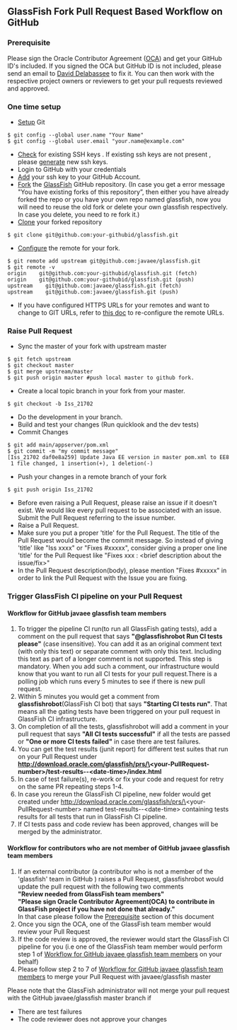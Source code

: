## GlassFish Fork Pull Request Based Workflow on GitHub

### <a name="pre"></a>Prerequisite 
Please sign the Oracle Contributor Agreement \([OCA](http://www.oracle.com/technetwork/community/oca-486395.html)\) and get your GitHub ID's included. If you signed the OCA but GitHub ID is not included,  please send an email to [David Delabassee](mailto:david.delabassee@oracle.com) to fix it. You can then work with the respective project owners or reviewers to get your pull requests reviewed and approved.

### One time setup
* [Setup](https://help.github.com/articles/set-up-git/)  Git
 ```
$ git config --global user.name "Your Name"
$ git config --global user.email "your.name@example.com"
```
* [Check](https://help.github.com/articles/checking-for-existing-ssh-keys/) for existing SSH keys . If existing ssh keys are not present , please [generate](https://help.github.com/articles/generating-a-new-ssh-key-and-adding-it-to-the-ssh-agent/) new ssh keys.
* Login to GitHub with your credentials
* [Add](https://help.github.com/articles/adding-a-new-ssh-key-to-your-github-account/) your ssh key to your GitHub Account.
* [Fork](https://help.github.com/articles/fork-a-repo/) the [GlassFish](https://github.com/javaee/glassfish/) GitHub repository.
 \(In case you get a error message "You have existing forks of this repository”, then either you have already forked the repo or you have your own repo named glassfish, now you will need to reuse the old fork or delete your own glassfish respectively. In case you delete, you need to re fork it.\)
* [Clone](https://help.github.com/articles/cloning-a-repository/) your forked repository
```
$ git clone git@github.com:your-githubid/glassfish.git
```
* [Configure](https://help.github.com/articles/configuring-a-remote-for-a-fork/) the remote for your fork.  
```
$ git remote add upstream git@github.com:javaee/glassfish.git
$ git remote -v
origin    git@github.com:your-githubid/glassfish.git (fetch)
origin    git@github.com:your-githubid/glassfish.git (push)
upstream    git@github.com:javaee/glassfish.git (fetch)
upstream    git@github.com:javaee/glassfish.git (push)
```
* If you have configured HTTPS URLs for your remotes and want to change to GIT URLs, refer to [this doc](https://help.github.com/articles/changing-a-remote-s-url/) to re-configure the remote URLs.

### Raise Pull Request 
* Sync the master of your fork with upstream master  
```  
$ git fetch upstream 
$ git checkout master
$ git merge upstream/master
$ git push origin master #push local master to github fork.
```
* Create a local topic branch in your fork from your master.  
```
$ git checkout -b Iss_21702
```
* Do the development in your branch.
* Build and test your changes (Run quicklook and the dev tests)
* Commit Changes  
```
$ git add main/appserver/pom.xml
$ git commit -m "my commit message"
[Iss_21702 daf0e8a259] Update Java EE version in master pom.xml to EE8
 1 file changed, 1 insertion(+), 1 deletion(-)
 ```
 * Push your changes in a remote branch of your fork  
 ```
 $ git push origin Iss_21702
 ```
* Before even raising a Pull Request, please raise an issue if it doesn't exist. We would like every pull request to be associated with an issue. Submit the Pull Request referring to the issue number.
* Raise a Pull Request.
* Make sure you put a proper 'title' for the Pull Request. The title of the Pull Request would become the commit message. So instead of giving 'title' like "Iss xxxx" or "Fixes #xxxxx", consider giving a proper one line 'title' for the Pull Request like "Fixes xxx : <brief description about the issue/fix>"
* In the Pull Request description(body), please mention "Fixes #xxxxx" in order to link the Pull Request with the Issue you are fixing.

### Trigger GlassFish CI pipeline on your Pull Request

#### <a name="tmwf"></a>Workflow for GitHub javaee glassfish team members
1. To trigger the pipeline CI run(to run all GlassFish gating tests), add a comment on the pull request that says **\"@glassfishrobot Run CI tests please\"** (case insensitive). You can add it as an original comment text \(with only this text\)  or separate comment with only this text. Including this text as part of a longer comment is not supported. This step is mandatory. When you add such a comment, our infrastructure would know that you want to run all CI tests for your pull request.There is a polling job which runs every 5 minutes to see if there is new pull request. 
2. Within 5 minutes you would get a comment from **glassfishrobot**\(GlassFish CI bot\) that says **\"Starting CI tests run\"**. That means all the gating tests have been triggered on your pull request in GlassFish CI infrastructure.
3. On completion of all the tests, glassfishrobot will add a comment in your pull request that says **\"All CI tests successful\"** if all the tests are passed or **\"One or more CI tests failed\"** in case there are test failures.
4. You can get the test results (junit report) for different test suites that run on your Pull Request under **http://download.oracle.com/glassfish/prs/\<your-PullRequest-number\>/test-results\-\-\<date-time\>/index.html**
5. In case of test failure(s), re-work or fix your code and request for retry on the same PR repeating steps 1-4.
6. In case you rereun the GlassFish CI pipeline, new folder would get created under http://download.oracle.com/glassfish/prs/\<your-PullRequest-number\> named test-results\-\-\<date-time\> containing tests results for all tests that run in GlassFish CI pipeline.
7. If CI tests pass and code review has been approved, changes will be merged by the administrator.


#### Workflow for contributors who are not member of GitHub javaee glassfish team members
1. If an external contributor (a contributor who is not a member of the 'glassfish' team in GitHub ) raises a Pull Request, glassfishrobot would update the pull request with the following two comments  
**\"Review needed from GlassFish team members\"**   
**\"Please sign Oracle Contributor Agreement(OCA) to contribute in GlassFish project if you have not done that already.\"**  
In that case please follow the [Prerequisite](#pre) section of this document
2. Once you sign the OCA, one of the GlassFish team member would review your Pull Request  
3. If the code review is approved, the reviewer would start the GlassFish CI pipeline for you \(i.e one of the GlassFish team member would perform step 1 of [Workflow for GitHub javaee glassfish team members](#tmwf) on your behalf\)
4. Please follow step 2 to 7 of [Workflow for GitHub javaee glassfish team members](#tmwf) to merge your Pull Request with javaee/glassfish master

Please note that the GlassFish administrator will not merge your pull request with the GitHub javaee/glassfish master branch if

* There are test failures
* The code reviewer does not approve your changes

